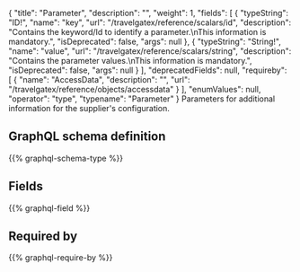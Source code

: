 {
  "title": "Parameter",
  "description": "",
  "weight": 1,
  "fields": [
    {
      "typeString": "ID!",
      "name": "key",
      "url": "/travelgatex/reference/scalars/id",
      "description": "Contains the keyword/Id to identify a parameter.\nThis information is mandatory.",
      "isDeprecated": false,
      "args": null
    },
    {
      "typeString": "String!",
      "name": "value",
      "url": "/travelgatex/reference/scalars/string",
      "description": "Contains the parameter values.\nThis information is mandatory.",
      "isDeprecated": false,
      "args": null
    }
  ],
  "deprecatedFields": null,
  "requireby": [
    {
      "name": "AccessData",
      "description": "",
      "url": "/travelgatex/reference/objects/accessdata"
    }
  ],
  "enumValues": null,
  "operator": "type",
  "typename": "Parameter"
}
Parameters for additional information for the supplier's configuration.
## GraphQL schema definition

{{% graphql-schema-type %}}

## Fields

{{% graphql-field %}}

## Required by

{{% graphql-require-by %}}
